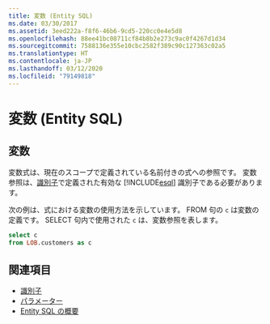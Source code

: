 ```yaml
---
title: 変数 (Entity SQL)
ms.date: 03/30/2017
ms.assetid: 3eed222a-f8f6-46b6-9cd5-220cc0e4e5d8
ms.openlocfilehash: 88ee41bc08711cf84b8b2e273c9ac0f4267d1d34
ms.sourcegitcommit: 7588136e355e10cbc2582f389c90c127363c02a5
ms.translationtype: HT
ms.contentlocale: ja-JP
ms.lasthandoff: 03/12/2020
ms.locfileid: "79149818"
---
```

# <a name="variables-entity-sql"></a>変数 (Entity SQL)
## <a name="variable"></a>変数  
 変数式は、現在のスコープで定義されている名前付きの式への参照です。 変数参照は、[識別子](identifiers-entity-sql.md)で定義された有効な [!INCLUDE[esql](../../../../../../includes/esql-md.md)] 識別子である必要があります。  
  
 次の例は、式における変数の使用方法を示しています。 FROM 句の `c` は変数の定義です。 SELECT 句内で使用された `c` は、変数参照を表します。  
  
```sql  
select c
from LOB.customers as c  
```  
  
## <a name="see-also"></a>関連項目

- [識別子](identifiers-entity-sql.md)
- [パラメーター](parameters-entity-sql.md)
- [Entity SQL の概要](entity-sql-overview.md)
